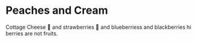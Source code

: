 # Peaches and Cream

Cottage Cheese 🤢
and strawberries 🍓
and blueberriess
and blackberries hi
berries are not fruits. 
